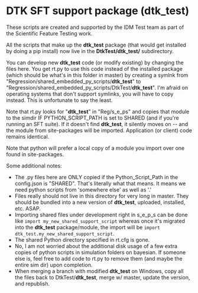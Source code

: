 # DTK SFT support package (dtk_test)

These scripts are created and supported by the IDM Test team as part of the Scientific Feature Testing work. 

All the scripts that make up the **dtk_test** package (that would get installed by doing a pip install) now live in the **DtkTest/dtk_test/** subdirectory.

You can develop new **dtk_test** code (or modify existing) by changing the files here. You get rt.py to use this code instead of the installed package (which should be what's in this folder in master) by creating a symlnk from "Regression/shared_embedded_py_scripts/**dtk_test**" to "Regression/shared_embedded_py_scripts/DtkTest/**dtk_test**". I'm afraid on operating systems that don't support symlinks, you will have to copy instead. This is unfortunate to say the least.

Note that rt.py looks for "**dtk_test**" in "Reg/s_e_ps" and copies that module to the simdir IF PYTHON_SCRIPT_PATH is set to SHARED (and if you're running an SFT suite). If it doesn't find **dtk_test**, it silently moves on -- and the module from site-packages will be imported. Application (or client) code remains identical.

Note that python will prefer a local copy of a module you import over one found in site-packages.

Some additional notes:
- The .py files here are ONLY copied if the Python_Script_Path in the config.json is "SHARED". That's literally what that means. It means we need python scripts from 'somewhere else' as well as '.'
- Files really should not live in this directory for very long in master. They should be bundled into a new version of **dtk_test**, uploaded, installed, etc. ASAP.
- Importing shared files under development right in s_e_p_s can be done like `import my_new_shared_support_script` whereas once it's migrated into the **dtk_test** package/module, the import will be `import dtk_test.my_new_shared_support_script`.
- The shared Python directory specified in rt.cfg is gone.
- No, I am not worried about the additional disk usage of a few extra copies of python scripts in simulation folders on bayesian. If someone else is, feel free to add code to rt.py to remove them (and maybe the entire sim dir) upon completion.
- When merging a branch with modified **dtk_test** on Windows, copy all the files back to DtkTest/**dtk_test**, merge w/ master, update the version, and republish.


